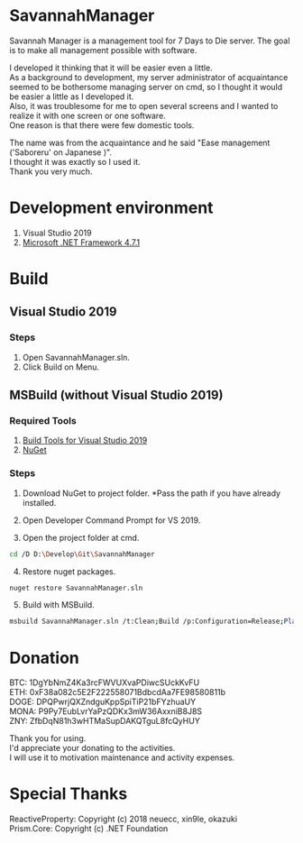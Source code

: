 # SavannahManager
Savannah Manager is a management tool for 7 Days to Die server.
The goal is to make all management possible with software. 

I developed it thinking that it will be easier even a little.  
As a background to development, my server administrator of acquaintance seemed to be bothersome managing server on cmd, so I thought it would be easier a little as I developed it.  
Also, it was troublesome for me to open several screens and I wanted to realize it with one screen or one software.  
One reason is that there were few domestic tools.  

The name was from the acquaintance and he said  "Ease management ('Saboreru' on Japanese )".  
I thought it was exactly so I used it.  
Thank you very much.  

# Development environment
1. Visual Studio 2019
2. [Microsoft .NET Framework 4.7.1](https://docs.microsoft.com/dotnet/framework/install/guide-for-developers)

# Build
## Visual Studio 2019
### Steps
1. Open SavannahManager.sln.
3. Click Build on Menu.

## MSBuild (without Visual Studio 2019)
### Required Tools
1. [Build Tools for Visual Studio 2019](https://www.visualstudio.com/ja/downloads/#build-tools-for-visual-studio-2019)
2. [NuGet]()

### Steps
1. Download NuGet to project folder.
\*Pass the path if you have already installed.

2. Open Developer Command Prompt for VS 2019.

3. Open the project folder at cmd.
```sh
cd /D D:\Develop\Git\SavannahManager
```

4. Restore nuget packages.
```sh
nuget restore SavannahManager.sln
```

5. Build with MSBuild.
```sh
msbuild SavannahManager.sln /t:Clean;Build /p:Configuration=Release;Platform="Any CPU"
```

# Donation
BTC: 1DgYbNmZ4Ka3rcFWVUXvaPDiwcSUckKvFU  
ETH: 0xF38a082c5E2F222558071BdbcdAa7FE98580811b  
DOGE: DPQPwrjQXZndguKppSpiTiP21bFYzhuaUY  
MONA: P9Py7EubLvrYaPzQDKx3mW36AxxniB8J8S  
ZNY: ZfbDqN81h3wHTMaSupDAKQTguL8fcQyHUY  

Thank you for using.  
I'd appreciate your donating to the activities.  
I will use it to motivation maintenance and activity expenses.  

# Special Thanks
ReactiveProperty:   Copyright (c) 2018 neuecc, xin9le, okazuki  
Prism.Core:         Copyright (c) .NET Foundation

